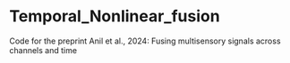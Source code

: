 # Temporal_Nonlinear_fusion
Code for the preprint Anil et al., 2024: Fusing multisensory signals across channels and time
